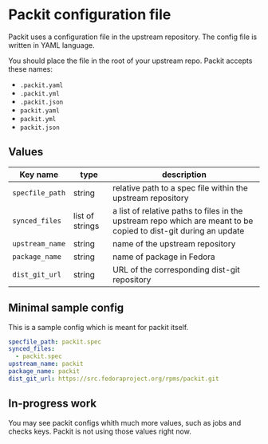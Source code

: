 # Packit configuration file

Packit uses a configuration file in the upstream repository. The config file is written in YAML language.

You should place the file in the root of your upstream repo. Packit accepts these names:
* `.packit.yaml`
* `.packit.yml`
* `.packit.json`
* `packit.yaml`
* `packit.yml`
* `packit.json`


## Values

 Key name             | type            | description
----------------------|-----------------|----------------------------------------------------------------------
 `specfile_path`      | string          | relative path to a spec file within the upstream repository
 `synced_files`       | list of strings | a list of relative paths to files in the upstream repo which are meant to be copied to dist-git during an update
 `upstream_name`      | string          | name of the upstream repository
 `package_name`       | string          | name of package in Fedora
 `dist_git_url`       | string          | URL of the corresponding dist-git repository


## Minimal sample config

This is a sample config which is meant for packit itself.

```yaml
specfile_path: packit.spec
synced_files:
  - packit.spec
upstream_name: packit
package_name: packit
dist_git_url: https://src.fedoraproject.org/rpms/packit.git
```

## In-progress work

You may see packit configs whith much more values, such as jobs and checks
keys. Packit is not using those values right now.
